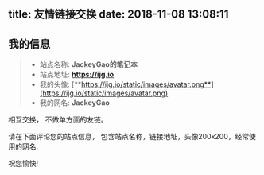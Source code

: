 title: 友情链接交换
date: 2018-11-08 13:08:11
---


## 我的信息


> - 站点名称: **JackeyGao的笔记本**
> - 站点地址: **https://ijg.io**
> - 我的头像: [**https://ijg.io/static/images/avatar.png**](https://ijg.io/static/images/avatar.png)
> - 我的网名: **JackeyGao**

相互交换， 不做单方面的友链。

请在下面评论您的站点信息， 包含站点名称，链接地址，头像200x200，经常使用的网名.


祝您愉快!


